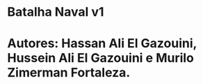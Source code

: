 # Batalha Naval v1
# Autores: Hassan Ali El Gazouini, Hussein Ali El Gazouini e Murilo Zimerman Fortaleza.
